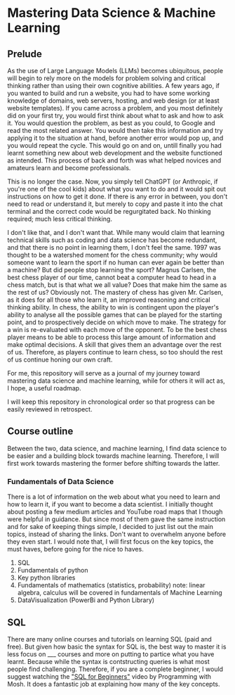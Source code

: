 # Mastering Data Science & Machine Learning

## Prelude

As the use of Large Language Models (LLMs) becomes ubiquitous, people will begin to rely more on the models for problem solving and critical thinking rather than using their own cognitive abilities. A few years ago, if you wanted to build and run a website, you had to have some working knowledge of domains, web servers, hosting, and web design (or at least website templates). If you came across a problem, and you most definitely did on your first try, you would first think about what to ask and how to ask it. You would question the problem, as best as you could, to Google and read the most related answer. You would then take this information and try applying it to the situation at hand, before another error would pop up, and you would repeat the cycle. This would go on and on, untill finally you had learnt something new about web development and the website functioned as intended. This process of back and forth was what helped novices and amateurs learn and become professionals.

This is no longer the case. Now, you simply tell ChatGPT (or Anthropic, if you're one of the cool kids) about what you want to do and it would spit out instructions on how to get it done. If there is any error in between, you don't need to read or understand it, but merely to copy and paste it into the chat terminal and the correct code would be regurgitated back. No thinking required; much less critical thinking.

I don't like that, and I don't want that. While many would claim that learning technical skills such as coding and data science has become redundant, and that there is no point in learning them, I don't feel the same. 1997 was thought to be a watershed moment for the chess community; why would someone want to learn the sport if no human can ever again be better than a machine? But did people stop learning the sport? Magnus Carlsen, the best chess player of our time, cannot beat a computer head to head in a chess match, but is that what we all value? Does that make him the same as the rest of us? Obviously not. The mastery of chess has given Mr. Carlsen, as it does for all those who learn it, an improved reasoning and critical thinking ability. In chess, the ability to win is contingent upon the player's ability to analyse all the possible games that can be played for the starting point, and to prospectively decide on which move to make. The strategy for a win is re-evaluated with each move of the opponent. To be the best chess player means to be able to process this large amount of information and make optimal decisions. A skill that gives them an advantage over the rest of us. Therefore, as players continue to learn chess, so too should the rest of us continue honing our own craft.

For me, this repository will serve as a journal of my journey toward mastering data science and machine learning, while for others it will act as, I hope, a useful roadmap.

I will keep this repository in chronological order so that progress can be easily reviewed in retrospect.

## Course outline
Between the two, data science, and machine learning, I find data science to be easier and a building block towards machine learning. Therefore, I will first work towards mastering the former before shifting towards the latter.

### Fundamentals of Data Science
There is a lot of information on the web about what you need to learn and how to learn it, if you want to become a data scientist. I initially thought about posting a few medium articles and YouTube road maps that I though were helpful in guidance. But since most of them gave the same instruction and for sake of keeping things simple, I decided to just list out the main topics, instead of sharing the links. Don't want to overwhelm anyone before they even start. I would note that, I will first focus on the key topics, the must haves, before going for the nice to haves.

1. SQL
2. Fundamentals of python
3. Key python libraries
4. Fundamentals of mathematics (statistics, probability) note: linear algebra, calculus will be covered in fundamentals of Machine Learning
5. DataVisualization (PowerBi and Python Library)

## SQL

There are many online courses and tutorials on learning SQL (paid and free). But given how basic the syntax for SQL is, the best way to master it is less focus on ___ courses and more on putting to partice what you have learnt. Because while the syntax is contstructing queries is what most people find challenging. Therefore, if you are a complete beginner, I would suggest watching the ["SQL for Beginners"](https://www.youtube.com/watch?v=7S_tz1z_5bA&t=290s) video by Programming with Mosh. It does a fantastic job at explaining how many of the key concepts.

